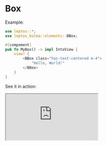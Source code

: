 # Box

Example:

```rust
use leptos::*;
use leptos_bulma::elements::BBox;

#[compoment]
pub fn MyBox() -> impl IntoView {
    view! {
        <BBox class="has-text-centered m-4">
            "Hello, World!"
        </BBox>
    }
}
```

See it in action:

<iframe src="https://codesandbox.io/p/devbox/leptos-bulma-box-tk2yk4?embed=1&file=%2Fsrc%2Fmain.rs"
     title="Leptos Bulma Box"
     sandbox="allow-forms allow-modals allow-popups allow-presentation allow-same-origin allow-scripts"
   ></iframe>
